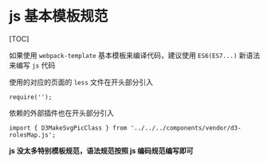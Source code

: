 # js 基本模板规范
[TOC]

如果使用 `webpack-template` 基本模板来编译代码，建议使用 `ES6(ES7...)` 新语法来编写 `js` 代码

使用的对应的页面的 `less` 文件在开头部分引入
```
require('');
```

依赖的外部插件也在开头部分引入
```
import { D3MakeSvgPicClass } from '../../../components/vendor/d3-rolesMap.js';
```

**js 没太多特别模板规范，语法规范按照 js 编码规范编写即可**